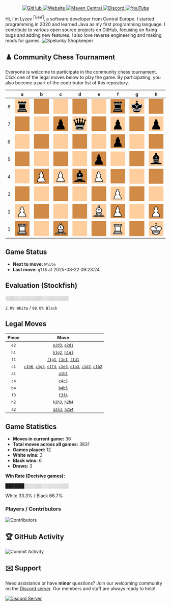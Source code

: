 <div align="center">
    <a href="https://github.com/Lyzev">
        <img src="https://wsrv.nl/?url=https://cdn.jsdelivr.net/npm/@intergrav/devins-badges@3.2.0/assets/cozy-minimal/available/github_vector.svg&w=64&h=64" alt="GitHub">
    </a>
    <a href="https://lyzev.dev">
        <img src="https://wsrv.nl/?url=https://cdn.jsdelivr.net/npm/@intergrav/devins-badges@3.2.0/assets/cozy-minimal/documentation/website_vector.svg&w=64&h=64" alt="Website">
    </a>
    <a href="https://central.sonatype.com/namespace/dev.lyzev.api">
        <img src="https://wsrv.nl/?url=https://cdn.jsdelivr.net/npm/@intergrav/devins-badges@3.2.0/assets/cozy-minimal/available/maven-central_vector.svg&w=64&h=64" alt="Maven Central">
    </a>
    <a href="https://lyzev.dev/discord">
        <img src="https://wsrv.nl/?url=https://cdn.jsdelivr.net/npm/@intergrav/devins-badges@3/assets/cozy-minimal/social/discord-plural_vector.svg&w=64&h=64" alt="Discord">
    </a>
    <a href="https://www.youtube.com/@lyzev">
        <img src="https://wsrv.nl/?url=https://cdn.jsdelivr.net/npm/@intergrav/devins-badges@3.2.0/assets/cozy-minimal/social/youtube-singular_vector.svg&w=64&h=64" alt="YouTube">
    </a>
</div>

[//]: # (23, 08 Mon 2021, 20:00:00)

Hi, I'm Lyzev <sup>⎡Бен⎤</sup>, a software developer from Central Europe. I started programming in 2020 and learned Java as my first programming language. I contribute to various open source projects on GitHub, focusing on fixing bugs and adding new features. I also love reverse engineering and making mods for games. ![Spelunky Shopkeeper](https://static.wikia.nocookie.net/spelunky/images/c/cd/Shopkeeper_HD.png/revision/latest/scale-to-height-down/18)

## :chess_pawn: Community Chess Tournament

Everyone is welcome to participate in the community chess tournament.
Click one of the legal moves below to play the game. By participating, you also become a part of the contributor list of this repository.

|   | a | b | c | d | e | f | g | h |
|---|---|---|---|---|---|---|---|---|
| 8 | ![r](chess/assets/img/light/black/tower.svg) | ![Square](chess/assets/img/dark/square.svg) | ![Square](chess/assets/img/light/square.svg) | ![Square](chess/assets/img/dark/square.svg) | ![Square](chess/assets/img/light/square.svg) | ![r](chess/assets/img/dark/black/tower.svg) | ![k](chess/assets/img/light/black/king.svg) | ![Square](chess/assets/img/dark/square.svg) |
| 7 | ![Square](chess/assets/img/dark/square.svg) | ![Square](chess/assets/img/light/square.svg) | ![p](chess/assets/img/dark/black/pawn.svg) | ![q](chess/assets/img/light/black/queen.svg) | ![Square](chess/assets/img/dark/square.svg) | ![p](chess/assets/img/light/black/pawn.svg) | ![Square](chess/assets/img/dark/square.svg) | ![p](chess/assets/img/light/black/pawn.svg) |
| 6 | ![Square](chess/assets/img/light/square.svg) | ![Square](chess/assets/img/dark/square.svg) | ![Square](chess/assets/img/light/square.svg) | ![Square](chess/assets/img/dark/square.svg) | ![Square](chess/assets/img/light/square.svg) | ![p](chess/assets/img/dark/black/pawn.svg) | ![Square](chess/assets/img/light/square.svg) | [![Square](chess/assets/img/dark/square.svg)](https://github.com/Lyzev/Lyzev/issues/new?title=chess%7Cc1h6&body=Click+%27Create%27+to+submit+this+move.) |
| 5 | ![Square](chess/assets/img/dark/square.svg) | [![Square](chess/assets/img/light/square.svg)](https://github.com/Lyzev/Lyzev/issues/new?title=chess%7Cb4b5&body=Click+%27Create%27+to+submit+this+move.) | [![Square](chess/assets/img/dark/square.svg)](https://github.com/Lyzev/Lyzev/issues/new?title=chess%7Cc4c5&body=Click+%27Create%27+to+submit+this+move.) | ![Square](chess/assets/img/light/square.svg) | ![p](chess/assets/img/dark/black/pawn.svg) | ![Square](chess/assets/img/light/square.svg) | [![Square](chess/assets/img/dark/square.svg)](https://github.com/Lyzev/Lyzev/issues/new?title=chess%7Cc1g5&body=Click+%27Create%27+to+submit+this+move.) | ![b](chess/assets/img/light/black/bishop.svg) |
| 4 | [![Square](chess/assets/img/light/square.svg)](https://github.com/Lyzev/Lyzev/issues/new?title=chess%7Ca2a4&body=Click+%27Create%27+to+submit+this+move.) | ![P](chess/assets/img/dark/white/pawn.svg) | ![P](chess/assets/img/light/white/pawn.svg) | ![b](chess/assets/img/dark/black/bishop.svg) | ![P](chess/assets/img/light/white/pawn.svg) | ![Square](chess/assets/img/dark/square.svg) | ![Square](chess/assets/img/light/square.svg) | [![Square](chess/assets/img/dark/square.svg)](https://github.com/Lyzev/Lyzev/issues/new?title=chess%7Ch2h4&body=Click+%27Create%27+to+submit+this+move.) |
| 3 | ![Square](chess/assets/img/dark/square.svg) | ![Square](chess/assets/img/light/square.svg) | ![Square](chess/assets/img/dark/square.svg) | [![Square](chess/assets/img/light/square.svg)](https://github.com/Lyzev/Lyzev/issues/new?title=chess%7Ce2d3&body=Click+%27Create%27+to+submit+this+move.) | [![Square](chess/assets/img/dark/square.svg)](https://github.com/Lyzev/Lyzev/issues/new?title=chess%7Cc1e3&body=Click+%27Create%27+to+submit+this+move.) | ![P](chess/assets/img/light/white/pawn.svg) | ![Square](chess/assets/img/dark/square.svg) | [![Square](chess/assets/img/light/square.svg)](https://github.com/Lyzev/Lyzev/issues/new?title=chess%7Ch2h3&body=Click+%27Create%27+to+submit+this+move.) |
| 2 | ![P](chess/assets/img/light/white/pawn.svg) | [![Square](chess/assets/img/dark/square.svg)](https://github.com/Lyzev/Lyzev/issues/new?title=chess%7Cc1b2&body=Click+%27Create%27+to+submit+this+move.) | ![Square](chess/assets/img/light/square.svg) | [![Square](chess/assets/img/dark/square.svg)](https://github.com/Lyzev/Lyzev/issues/new?title=chess%7Cc1d2&body=Click+%27Create%27+to+submit+this+move.) | ![B](chess/assets/img/light/white/bishop.svg) | ![P](chess/assets/img/dark/white/pawn.svg) | [![Square](chess/assets/img/light/square.svg)](https://github.com/Lyzev/Lyzev/issues/new?title=chess%7Ch1g2&body=Click+%27Create%27+to+submit+this+move.) | ![P](chess/assets/img/dark/white/pawn.svg) |
| 1 | ![R](chess/assets/img/dark/white/tower.svg) | [![Square](chess/assets/img/light/square.svg)](https://github.com/Lyzev/Lyzev/issues/new?title=chess%7Ca1b1&body=Click+%27Create%27+to+submit+this+move.) | ![B](chess/assets/img/dark/white/bishop.svg) | ![Square](chess/assets/img/light/square.svg) | [![Square](chess/assets/img/dark/square.svg)](https://github.com/Lyzev/Lyzev/issues/new?title=chess%7Cf1e1&body=Click+%27Create%27+to+submit+this+move.) | ![R](chess/assets/img/light/white/tower.svg) | ![Square](chess/assets/img/dark/square.svg) | ![K](chess/assets/img/light/white/king.svg) |

## Game Status

- **Next to move:** `White`
- **Last move:** `g7f6` at 2025-08-22 09:23:24

## Evaluation (Stockfish)

░░░░░░░░░░░░░░░░░░░░

`2.0% White` / `98.0% Black`

## Legal Moves

| **Piece** | **Move** |
|:---------:|:--------:|
| `e2` | [`e2d3`](https://github.com/Lyzev/Lyzev/issues/new?title=chess%7Ce2d3&body=Click+%27Create%27+to+submit+this+move.), [`e2d1`](https://github.com/Lyzev/Lyzev/issues/new?title=chess%7Ce2d1&body=Click+%27Create%27+to+submit+this+move.) |
| `h1` | [`h1g2`](https://github.com/Lyzev/Lyzev/issues/new?title=chess%7Ch1g2&body=Click+%27Create%27+to+submit+this+move.), [`h1g1`](https://github.com/Lyzev/Lyzev/issues/new?title=chess%7Ch1g1&body=Click+%27Create%27+to+submit+this+move.) |
| `f1` | [`f1g1`](https://github.com/Lyzev/Lyzev/issues/new?title=chess%7Cf1g1&body=Click+%27Create%27+to+submit+this+move.), [`f1e1`](https://github.com/Lyzev/Lyzev/issues/new?title=chess%7Cf1e1&body=Click+%27Create%27+to+submit+this+move.), [`f1d1`](https://github.com/Lyzev/Lyzev/issues/new?title=chess%7Cf1d1&body=Click+%27Create%27+to+submit+this+move.) |
| `c1` | [`c1h6`](https://github.com/Lyzev/Lyzev/issues/new?title=chess%7Cc1h6&body=Click+%27Create%27+to+submit+this+move.), [`c1g5`](https://github.com/Lyzev/Lyzev/issues/new?title=chess%7Cc1g5&body=Click+%27Create%27+to+submit+this+move.), [`c1f4`](https://github.com/Lyzev/Lyzev/issues/new?title=chess%7Cc1f4&body=Click+%27Create%27+to+submit+this+move.), [`c1e3`](https://github.com/Lyzev/Lyzev/issues/new?title=chess%7Cc1e3&body=Click+%27Create%27+to+submit+this+move.), [`c1a3`](https://github.com/Lyzev/Lyzev/issues/new?title=chess%7Cc1a3&body=Click+%27Create%27+to+submit+this+move.), [`c1d2`](https://github.com/Lyzev/Lyzev/issues/new?title=chess%7Cc1d2&body=Click+%27Create%27+to+submit+this+move.), [`c1b2`](https://github.com/Lyzev/Lyzev/issues/new?title=chess%7Cc1b2&body=Click+%27Create%27+to+submit+this+move.) |
| `a1` | [`a1b1`](https://github.com/Lyzev/Lyzev/issues/new?title=chess%7Ca1b1&body=Click+%27Create%27+to+submit+this+move.) |
| `c4` | [`c4c5`](https://github.com/Lyzev/Lyzev/issues/new?title=chess%7Cc4c5&body=Click+%27Create%27+to+submit+this+move.) |
| `b4` | [`b4b5`](https://github.com/Lyzev/Lyzev/issues/new?title=chess%7Cb4b5&body=Click+%27Create%27+to+submit+this+move.) |
| `f3` | [`f3f4`](https://github.com/Lyzev/Lyzev/issues/new?title=chess%7Cf3f4&body=Click+%27Create%27+to+submit+this+move.) |
| `h2` | [`h2h3`](https://github.com/Lyzev/Lyzev/issues/new?title=chess%7Ch2h3&body=Click+%27Create%27+to+submit+this+move.), [`h2h4`](https://github.com/Lyzev/Lyzev/issues/new?title=chess%7Ch2h4&body=Click+%27Create%27+to+submit+this+move.) |
| `a2` | [`a2a3`](https://github.com/Lyzev/Lyzev/issues/new?title=chess%7Ca2a3&body=Click+%27Create%27+to+submit+this+move.), [`a2a4`](https://github.com/Lyzev/Lyzev/issues/new?title=chess%7Ca2a4&body=Click+%27Create%27+to+submit+this+move.) |

## Game Statistics

- **Moves in current game:** 36
- **Total moves across all games:** 3831
- **Games played:** 12
- **White wins:** 3
- **Black wins:** 6
- **Draws:** 3

**Win Rate (Decisive games):**

██████░░░░░░░░░░░░░░

White 33.3% / Black 66.7%


### Players / Contributors
![Contributors](https://readme-contribs.as93.net/contributors/Lyzev/Lyzev)

## :trophy: GitHub Activity

![Commit Activity](https://lyzev.dev/assets/img/Lyzev.svg)

## :envelope: Support

Need assistance or have **minor** questions? Join our welcoming community on
the [Discord server](https://lyzev.dev/discord). Our members and staff are always ready to help!

[![Discord Server](https://cdn.jsdelivr.net/npm/@intergrav/devins-badges@3/assets/cozy/social/discord-plural_vector.svg)](https://lyzev.dev/discord)
